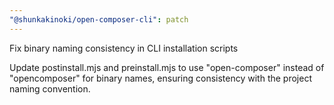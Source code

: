 ```yaml
---
"@shunkakinoki/open-composer-cli": patch
---
```


Fix binary naming consistency in CLI installation scripts

Update postinstall.mjs and preinstall.mjs to use "open-composer" instead of "opencomposer" for binary names, ensuring consistency with the project naming convention.
